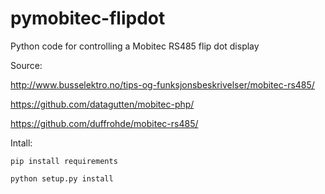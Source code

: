 # pymobitec-flipdot
Python code for controlling a Mobitec RS485 flip dot display

Source:

http://www.busselektro.no/tips-og-funksjonsbeskrivelser/mobitec-rs485/

https://github.com/datagutten/mobitec-php/

https://github.com/duffrohde/mobitec-rs485/

Intall:

``pip install requirements``

``python setup.py install``